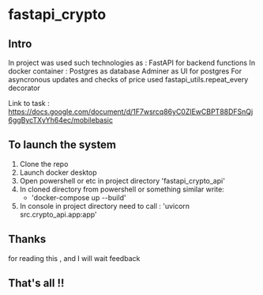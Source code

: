 # fastapi_crypto

## Intro 
In project was used such technologies as : 
FastAPI for backend functions 
In docker container :
    Postgres as database
    Adminer as UI for postgres 
For asyncronous updates and checks of price used fastapi_utils.repeat_every decorator


Link to task : https://docs.google.com/document/d/1F7wsrcq86yC0ZlEwCBPT88DFSnQj6ggBycTXyYh64ec/mobilebasic


## To launch the system
1. Clone the repo 
2. Launch docker desktop
3. Open powershell or etc in project directory 'fastapi_crypto_api'
4. In cloned directory from powershell or something similar write:
    - 'docker-compose up --build'
5. In console in project directory need to call : 'uvicorn src.crypto_api.app:app'


## Thanks 

for reading this , and I will wait feedback


That's all !!
----
     
